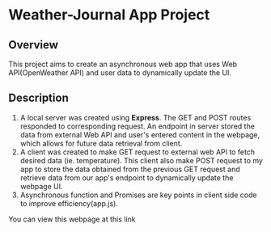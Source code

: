 # Weather-Journal App Project

## Overview
This project aims to create an asynchronous web app that uses Web API(OpenWeather API) and user data to dynamically update the UI. 

## Description
1. A local server was created using **Express**. The GET and POST routes responded to corresponding request. An endpoint in server stored the data from external Web API and user's entered content in the webpage, which allows for future data retrieval from client.
2. A client was created to make GET request to external web API to fetch desired data (ie. temperature). This client also make POST request to my app to store the data obtained from the previous GET request and retrieve data from our app's endpoint to dynamically update the webpage UI.
3. Asynchronous function and Promises are key points in client side code to improve efficiency(app.js).

You can view this webpage at this link

